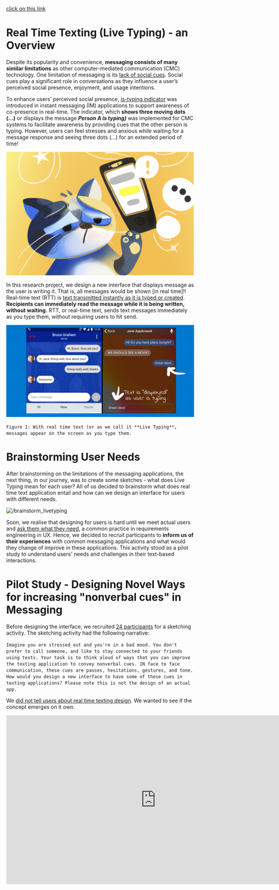 [click on this link](https://sleepypinks.github.io/#Projects)

# Real Time Texting (Live Typing) - an Overview

Despite its popularity and convenience, **messaging consists of many similar limitations** as other computer-mediated communication (CMC) technology. One limitation of messaging is its [lack of social cues](). Social cues play a significant role in conversations as they influence a user’s perceived social presence, enjoyment, and usage intentions.

To enhance users’ perceived social presence, [is-typing indicator]() was introduced in instant messaging (IM) applications to support awareness of co-presence in real-time. The indicator, which **shows three moving dots (...)** or displays the message **_Person A is typing)_** was implemented for CMC systems to facilitate awareness by providing cues that the other person is typing. However, users can feel stresses and anxious while waiting for a message response and seeing three dots (...) for an extended period of time!

![/rtt](images//cat_sad_waiting.png)

In this research project, we design a new interface that displays message as the user is writing it. That is, all messages would be shown [in real time]!! Real-time text (RTT) is [text transmitted instantly as it is typed or created](). **Recipients can immediately read the message while it is being written, without waiting.** RTT, or real-time text, sends text messages immediately as you type them, without requiring users to hit send.

![/rtt](images//rtt.jpeg)

`Figure 1: With real time text (or as we call it **Live Typing**, messages appear on the screen as you type them.`

# Brainstorming User Needs

After brainstorming on the limitations of the messaging applications, the next thing, in our journey, was to create some sketches - what does Live Typing mean for each user? All of us decided to brainstorm what does real time text application entail and how can we design an interface for users with different needs. 

![/brainstorm_livetyping](images//brainstorm_livetyping.jpeg)

Soon, we realise that designing for users is hard until we meet actual users and [ask them what they need](), a common practice in requirements engineering in UX. Hence, we decided to recruit participants to **inform us of their experiences** with common messaging applications and what would they change of improve in these applications. This activity stood as a pilot study to understand users' needs and challenges in their text-based interactions.

# Pilot Study - Designing Novel Ways for increasing "nonverbal cues" in Messaging

Before designing the interface, we recruited [24 participants]() for a sketching activity. The sketching activity had the following narrative:

`Imagine you are stressed out and you're in a bad mood. You don't prefer to call someone, and like to stay connected to your friends using texts. Your task is to think aloud of ways that you can improve the texting application to convey nonverbal cues. IN face to face communication, these cues are pauses, hesitations, gestures, and tone. How would you design a new interface to have some of these cues in texting applications? Please note this is not the design of an actual app.`

We [did not tell users about real time texting design](). We wanted to see if the concept emerges on it own.

<iframe style="border: 1px solid rgba(0, 0, 0, 0.1);" width="800" height="450" src="https://www.figma.com/embed?embed_host=share&url=https%3A%2F%2Fwww.figma.com%2Ffile%2FELovpx1WJWJEHecHB5MH6R%2FUntitled%3Fnode-id%3D0%253A1%26t%3Dn0pdUB4YthX9qx1S-1" allowfullscreen></iframe>
